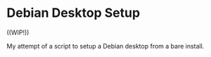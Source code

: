 # Debian Desktop Setup

((WIP!))

My attempt of a script to setup a Debian desktop from a bare install.